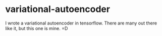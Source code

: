 # variational-autoencoder
I wrote a variational autoencoder in tensorflow. There are many out there like it, but this one is mine. =D
